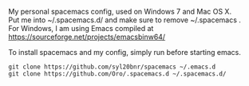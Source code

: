 My personal spacemacs config, used on Windows 7 and Mac OS X.  
Put me into ~/.spacemacs.d/ and make sure to remove ~/.spacemacs .  
For Windows, I am using Emacs compiled at https://sourceforge.net/projects/emacsbinw64/

To install spacemacs and my config, simply run before starting emacs.
```
git clone https://github.com/syl20bnr/spacemacs ~/.emacs.d
git clone https://github.com/Oro/.spacemacs.d ~/.spacemacs.d/
```
